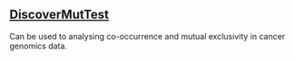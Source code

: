 ## [DiscoverMutTest](/advance/discover-mut-test)

Can be used to analysing co-occurrence and mutual exclusivity in cancer genomics data.
